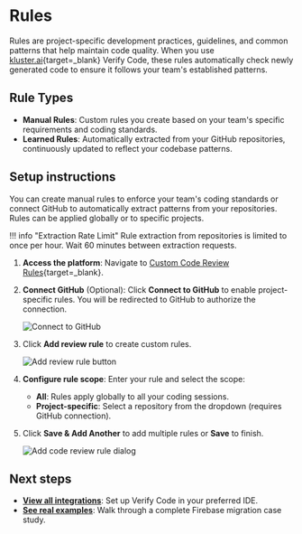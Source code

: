 # Rules

Rules are project-specific development practices, guidelines, and common patterns that help maintain code quality. When you use [kluster.ai](https://kluster.ai){target=\_blank} Verify Code, these rules automatically check newly generated code to ensure it follows your team's established patterns.

## Rule Types

- **Manual Rules**: Custom rules you create based on your team's specific requirements and coding standards.
- **Learned Rules**: Automatically extracted from your GitHub repositories, continuously updated to reflect your codebase patterns.

## Setup instructions

You can create manual rules to enforce your team's coding standards or connect GitHub to automatically extract patterns from your repositories. Rules can be applied globally or to specific projects.

!!! info "Extraction Rate Limit"
    Rule extraction from repositories is limited to once per hour. Wait 60 minutes between extraction requests.

1. **Access the platform**: Navigate to [Custom Code Review Rules](https://platform.kluster.ai/custom-code-review-rules){target=\_blank}.

2. **Connect GitHub** (Optional): Click **Connect to GitHub** to enable project-specific rules. You will be redirected to GitHub to authorize the connection.

    ![Connect to GitHub](../../images/verify/code/rules/rules-1.webp)

3. Click **Add review rule** to create custom rules.

    ![Add review rule button](../../images/verify/code/rules/rules-2.webp)

4. **Configure rule scope**: Enter your rule and select the scope:
    - **All**: Rules apply globally to all your coding sessions.
    - **Project-specific**: Select a repository from the dropdown (requires GitHub connection).

5. Click **Save & Add Another** to add multiple rules or **Save** to finish.

    ![Add code review rule dialog](../../images/verify/code/rules/rules-3.webp)

## Next steps

- **[View all integrations](/verify/integrations/)**: Set up Verify Code in your preferred IDE.
- **[See real examples](/verify/examples/cursor-firebase-nextjs/)**: Walk through a complete Firebase migration case study.